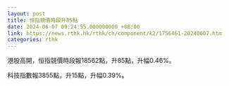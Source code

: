```yaml
---
layout: post
title: 恒指競價時段升85點
date: 2024-06-07 09:24:55.000000000 +08:00
link: https://news.rthk.hk/rthk/ch/component/k2/1756461-20240607.htm
categories: rthk
---
```


港股高開，恒指競價時段報18562點，升85點，升幅0.46%。

科技指數報3855點，升15點，升幅0.39%。
